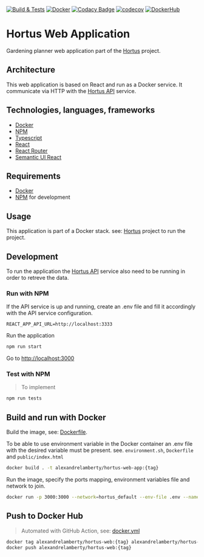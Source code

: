 [![Build & Tests](https://github.com/alexandrelamberty/hortus-web-app/actions/workflows/node.yml/badge.svg)](https://github.com/alexandrelamberty/hortus-web-app/actions/workflows/node.yml)
[![Docker](https://github.com/alexandrelamberty/hortus-web-app/actions/workflows/docker.yml/badge.svg)](https://github.com/alexandrelamberty/hortus-web-app/actions/workflows/docker.yml)
[![Codacy Badge](https://app.codacy.com/project/badge/Grade/8c20ea4c237d44a9ad8621be6cd43cd4)](https://www.codacy.com/gh/alexandrelamberty/hortus-web-app/dashboard?utm_source=github.com&amp;utm_medium=referral&amp;utm_content=alexandrelamberty/hortus-web-app&amp;utm_campaign=Badge_Grade)
[![codecov](https://codecov.io/gh/alexandrelamberty/hortus-web-app/branch/master/graph/badge.svg?token=268D2KMTW6)](https://codecov.io/gh/alexandrelamberty/hortus-web-app)
[![DockerHub](https://img.shields.io/badge/DockerHub-images-important.svg?logo=Docker)](https://hub.docker.com/r/alexandrelamberty/hortus-web-app)

# Hortus Web Application

Gardening planner web application part of the [Hortus](https://github.com/alexandrelamberty/hortus) project.

## Architecture

This web application is based on React and run as a Docker service.
It communicate via HTTP with the [Hortus API](https://github.com/alexandrelamberty/hortus-api) service.

## Technologies, languages, frameworks

- [Docker](https://www.docker.com/)
- [NPM](https://www.npmjs.com/)
- [Typescript](https://www.typescriptlang.org/)
- [React](https://reactjs.org/)
- [React Router](https://reactrouter.com/en/main)
- [Semantic UI React](https://react.semantic-ui.com/)

## Requirements

- [Docker](https://www.docker.com/)
- [NPM](https://www.npmjs.com/) for development

## Usage

This application is part of a Docker stack. see: [Hortus](https://github.com/alexandrelamberty/hortus) project to run the project.

## Development

To run the application the [Hortus API](https://github.com/alexandrelamberty/hortus-api) service also need to be running in order to retreve the data.

### Run with NPM

If the API service is up and running, create an .env file and fill it accordingly with the API service configuration.

```properties
REACT_APP_API_URL=http://localhost:3333
```

Run the application

```bash
npm run start
```

Go to <http://localhost:3000>

### Test with NPM

> To implement

```bash
npm run tests
```

## Build and run with Docker

Build the image, see: [Dockerfile](./Dockerfile).

To be able to use environment variable in the Docker container an .env file with the desired variable must be present. see. `environment.sh`, `Dockerfile` and `public/index.html`

```bash
docker build . -t alexandrelamberty/hortus-web-app:{tag}
```

Run the image, specify the ports mapping, environment variables file and
network to join.

```bash
docker run -p 3000:3000 --network=hortus_default --env-file .env --name hortus-web-app -d alexandrelamberty/hortus-web-app:{tag}
```

## Push to Docker Hub

> Automated with GitHub Action,
> see: [docker.yml](./.github/workflows/docker.yml)

```bash
docker tag alexandrelamberty/hortus-web:{tag} alexandrelamberty/hortus-web:{tag}
docker push alexandrelamberty/hortus-web:{tag}
```
